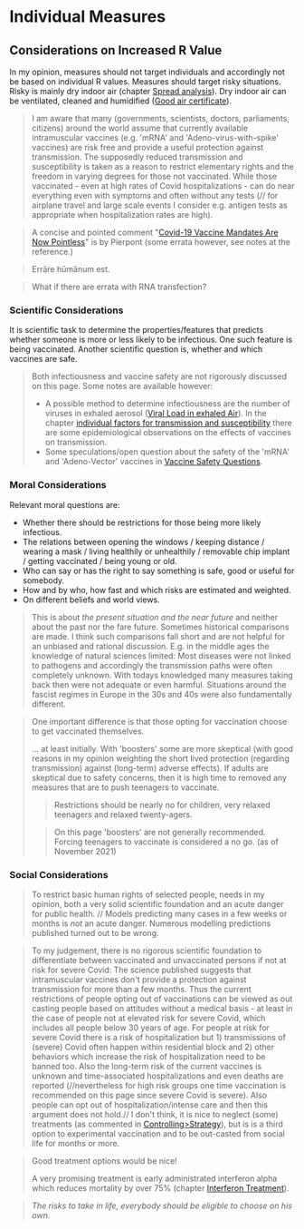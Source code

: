 # Individual Measures

## Considerations on Increased R Value
In my opinion, measures should  not target individuals and accordingly not be based on individual R values. Measures should target risky situations. Risky is mainly dry indoor air (chapter [Spread analysis](../5_epidemiological/spread_analyses.md)). Dry indoor air can be ventilated, cleaned and humidified ([Good air certificate](../7_social/good_air.md)).

> I am aware that many (governments, scientists, doctors, parliaments, citizens) around the world assume that currently available intramuscular vaccines (e.g. 'mRNA' and 'Adeno-virus-with-spike' vaccines) are risk free and provide a useful protection against transmission. The supposedly reduced transmission and susceptibility is taken as a reason to restrict elementary rights and the freedom in varying degrees for those not vaccinated. While those vaccinated - even at high rates of Covid hospitalizations - can do near everything even with symptoms and often without any tests (// for airplane travel and large scale events I consider e.g. antigen tests as appropriate when hospitalization rates are high).

> A concise and pointed comment "[Covid-19 Vaccine Mandates Are Now Pointless](../5_epidemiological/individual_susceptibility_and_transmission.md#pierpont)" is by Pierpont (some errata however, see notes at the reference.)

> Errāre hūmānum est. 

> What if there are errata with RNA transfection?


### Scientific Considerations
It is scientific task to determine the properties/features that predicts whether someone is more or less likely to be infectious. One such feature is being vaccinated. Another scientific question is, whether and which vaccines are safe. 

> Both infectiousness and vaccine safety are not rigorously discussed on this page. Some notes are available however:
> * A possible method to determine infectiousness are the number of viruses in exhaled aerosol ([Viral Load in exhaled Air](./../3_medical/diagnosis_and_viral_load.md#viral-load-in-exhaled-air)). In the chapter [individual factors for transmission and susceptibility](./../5_epidemiological/individual_susceptibility_and_transmission.md) there are some epidemiological observations on the effects of vaccines on transmission.
> * Some speculations/open question about the safety of the 'mRNA' and 'Adeno-Vector' vaccines in [Vaccine Safety Questions](./../10_vaccines/vaccine_safety.md).


### Moral Considerations
Relevant moral questions are:
* Whether there should be restrictions for those being more likely infectious.
* The relations between opening the windows / keeping distance / wearing a mask / living healthily or unhealthily / removable chip implant / getting vaccinated / being young or old. 
* Who can say or has the right to say  something is safe, good or useful for somebody.
* How and by who, how fast and which risks are estimated and weighted.
* On different beliefs and world views.

> This is about *the present situation and the near future* and neither about the past nor the fare future. Sometimes historical comparisons are made. I think such comparisons fall short and are not helpful for an unbiased and rational discussion. E.g. in the middle ages the knowledge of natural sciences limited: Most diseases were not linked to pathogens and accordingly the transmission paths were often completely unknown. With todays knowledged many measures taking back then were not adequate or even harmful. Situations around the fascist regimes in Europe in the 30s and 40s were also fundamentally different. 

> One important difference is that those opting for vaccination choose to get vaccinated themselves.
> 
> ... at least initially. With 'boosters' some are more skeptical (with good reasons in my opinion weighting the short lived protection (regarding transmission) against (long-term) adverse effects). If adults are skeptical due to safety concerns, then it is high time to removed any measures that are to push teenagers to vaccinate.
> 
>> Restrictions should be nearly no for children, very relaxed teenagers and relaxed twenty-agers.
>
>> On this page 'boosters' are not generally recommended. Forcing teenagers to vaccinate is considered a no go. (as of November 2021)


### Social Considerations
> To restrict basic human rights of selected people, needs in my opinion, both a very solid scientific foundation and an acute danger for public health. // Models predicting many cases in a few weeks or months is *not* an acute danger. Numerous modelling predictions published turned out to be wrong.

> To my judgement, there is no rigorous scientific foundation to differentiate between vaccinated and unvaccinated persons if not at risk for severe Covid: The science published suggests that intramuscular vaccines don't provide a protection against transmission for more than a few months. Thus the current restrictions of people opting out of vaccinations can be viewed as out casting people based on attitudes without a medical basis - at least in the case of people not at elevated risk for severe Covid, which includes all people below 30 years of age. For people at risk for severe Covid there is a risk of hospitalization but 1) transmissions of (severe) Covid often happen within residential block and 2) other behaviors which increase the risk of hospitalization need to be banned too. Also the long-term risk of the current vaccines is unknown and time-associated hospitalizations and even deaths are reported (//nevertheless for high risk groups one time vaccination is recommended on this page since severe Covid is severe). Also people can opt out of hospitalization/intense care and then this argument does not hold.// I don't think, it is nice to neglect (some) treatments (as commented in [Controlling>Strategy](controlling.md#strategy)), but is is a third option to experimental vaccination and to be out-casted from social life for months or more.

> Good treatment options would be nice! 
> 
> A very promising treatment is early administrated interferon alpha which reduces mortality by over 75% (chapter [Interferon Treatment](../6_prevention_and_treatment/interferon.md)).


> *The risks to take in life, everybody should be eligible to choose on his own.*
